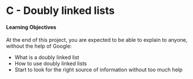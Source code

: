 # C - Doubly linked lists

#### Learning Objectives
At the end of this project, you are expected to be able to explain to anyone, without the help of Google:

 - What is a doubly linked list
 - How to use doubly linked lists
 - Start to look for the right source of information without too much help